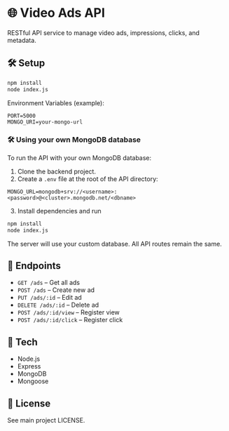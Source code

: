 # 🌐 Video Ads API

RESTful API service to manage video ads, impressions, clicks, and metadata.

## 🛠 Setup

```bash
npm install
node index.js
```

Environment Variables (example):

```
PORT=5000
MONGO_URI=your-mongo-url
```
### 🛠 Using your own MongoDB database

To run the API with your own MongoDB database:

1. Clone the backend project.
2. Create a `.env` file at the root of the API directory:
 ```env
 MONGO_URL=mongodb+srv://<username>:<password>@<cluster>.mongodb.net/<dbname>
 ```

3. Install dependencies and run
 ```bash
 npm install
 node index.js
 ```

The server will use your custom database. All API routes remain the same.


## 🔑 Endpoints

- `GET /ads` – Get all ads
- `POST /ads` – Create new ad
- `PUT /ads/:id` – Edit ad
- `DELETE /ads/:id` – Delete ad
- `POST /ads/:id/view` – Register view
- `POST /ads/:id/click` – Register click

## 🧰 Tech

- Node.js
- Express
- MongoDB
- Mongoose

## 📄 License

See main project LICENSE.
